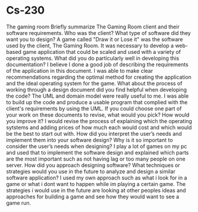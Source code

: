 # Cs-230
The gaming room
Briefly summarize The Gaming Room client and their software requirements. Who was the client? What type of software did they want you to design?
A game called "Draw it or Lose it" was the software used by the client, The Gaming Room. It was necessary to develop a web-based game application that could be scaled and used with a variety of operating systems.
What did you do particularly well in developing this documentation?
I believe I done a good job of describing the requirements of the application in this document. I was able to make clear recommendations regarding the optimal method for creating the application and the ideal operating system for the game.
What about the process of working through a design document did you find helpful when developing the code?
The UML and domain model were really useful to me. I was able to build up the code and produce a usable program that complied with the client's requirements by using the UML.
If you could choose one part of your work on these documents to revise, what would you pick? How would you improve it?
I would revise the process of explaining which the operating sytstems and adding prices of how much each would cost and which would be the best to start out with.
How did you interpret the user’s needs and implement them into your software design? Why is it so important to consider the user’s needs when designing?
I play a lot of games on my pc and used that to implement the software design and explained which parts are the most important such as not having lag or too many people on one server.
How did you approach designing software? What techniques or strategies would you use in the future to analyze and design a similar software application? I used my own approach such as what i look for in a game or what i dont want to happen while im playing a certain game. The strategies i would use in the future are looking at other peoples ideas and approaches for building a game and see how they would want to see a game run.
